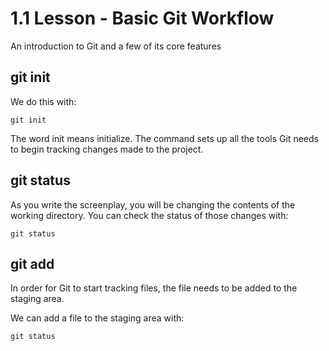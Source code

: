 # 1.1 Lesson - Basic Git Workflow
An introduction to Git and a few of its core features

## git init
We do this with:
```Git
git init
```
The word init means initialize. The command sets up all the tools Git needs to begin tracking changes made to the project.

## git status
As you write the screenplay, you will be changing the contents of the working directory. You can check the status of those changes with:
```Git
git status
```

## git add
In order for Git to start tracking files, the file needs to be added to the staging area.

We can add a file to the staging area with:
```Git
git status
```